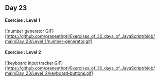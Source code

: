 ## Day 23

#### Exercise : Level 1
!(number generator GIF)[https://github.com/praneethpri/Exercises_of_30_days_of_JavaScript/blob/main/Day_23/Level_1/number-generator.gif]

#### Exercise : Level 2
!(keyboard input tracker GIF)[https://github.com/praneethpri/Exercises_of_30_days_of_JavaScript/blob/main/Day_23/Level_2/keyboard-buttons.gif]
